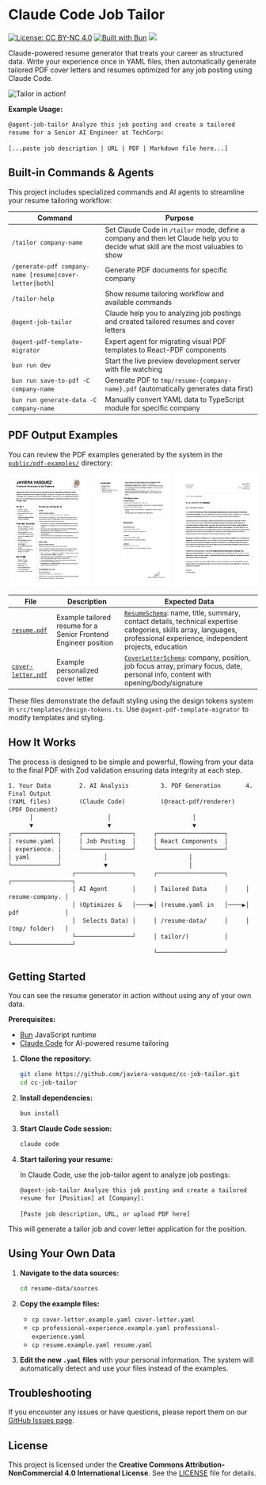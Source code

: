 # Claude Code Job Tailor

[![License: CC BY-NC 4.0](https://img.shields.io/badge/License-CC%20BY--NC%204.0-lightgrey.svg)](https://creativecommons.org/licenses/by-nc/4.0/)
[![Built with Bun](https://img.shields.io/badge/Built%20with-Bun-000000?logo=bun)](https://bun.sh/)
![](https://img.shields.io/badge/Node.js-18%2B-brightgreen?style=flat-square)

Claude-powered resume generator that treats your career as structured data. Write your experience once in YAML files, then automatically generate tailored PDF cover letters and resumes optimized for any job posting using Claude Code.

![Tailor in action!](https://s6.imgcdn.dev/Yitx9N.gif)

**Example Usage:**
```
@agent-job-tailor Analyze this job posting and create a tailored resume for a Senior AI Engineer at TechCorp:

[...paste job description | URL | PDF | Markdown file here...]
```


## Built-in Commands & Agents

This project includes specialized commands and AI agents to streamline your resume tailoring workflow:

| Command | Purpose |
|---------|---------|
| `/tailor company-name` | Set Claude Code in `/tailor` mode, define a company and then let Claude help you to decide what skill are the most valuables to show |
| `/generate-pdf company-name [resume\|cover-letter\|both]` | Generate PDF documents for specific company |
| `/tailor-help` | Show resume tailoring workflow and available commands |
| `@agent-job-tailor` | Claude help you to analyzing job postings and created tailored resumes and cover letters|
| `@agent-pdf-template-migrator` | Expert agent for migrating visual PDF templates to React-PDF components |
| `bun run dev` | Start the live preview development server with file watching |
| `bun run save-to-pdf -C company-name` | Generate PDF to `tmp/resume-{company-name}.pdf` (automatically generates data first) |
| `bun run generate-data -C company-name` | Manually convert YAML data to TypeScript module for specific company |


## PDF Output Examples
You can review the PDF examples generated by the system in the [`public/pdf-examples/`](public/pdf-examples/) directory:

![Available templates](/public/images/templates.png)

| File | Description | Expected Data |
|------|-------------|---------------|
| [`resume.pdf`](public/pdf-examples/resume.pdf) | Example tailored resume for a Senior Frontend Engineer position | [`ResumeSchema`](src/types.ts#L43): name, title, summary, contact details, technical expertise categories, skills array, languages, professional experience, independent projects, education |
| [`cover-letter.pdf`](public/pdf-examples/cover-letter.pdf) | Example personalized cover letter | [`CoverLetterSchema`](src/types.ts#L59): company, position, job focus array, primary focus, date, personal info, content with opening/body/signature |

These files demonstrate the default styling using the design tokens system in `src/templates/design-tokens.ts`. Use `@agent-pdf-template-migrator` to modify templates and styling.


## How It Works

The process is designed to be simple and powerful, flowing from your data to the final PDF with Zod validation ensuring data integrity at each step.

```
1. Your Data        2. AI Analysis         3. PDF Generation       4. Final Output
(YAML files)        (Claude Code)          (@react-pdf/renderer)   (PDF Document)
      │                     │                       │
      ▼                     ▼                       ▼
┌─────────────┐     ┌──────────────┐     ┌───────────────────┐
│ resume.yaml │     │ Job Posting  │     │ React Components  │
│ experience. │     └──────────────┘     └───────────────────┘
│ yaml        │            │                       │
└─────────────┘            ▼                       │
                  ┌────────────────┐     ┌───────────────────┐     ┌─────────────────┐
                  │ AI Agent       │     │ Tailored Data     │     │ resume-company. │
                  │ (Optimizes &   │────▶│ (resume.yaml in   │────▶│ pdf             │
                  │  Selects Data) │     │ /resume-data/     │     │ (tmp/ folder)   │
                  └────────────────┘     │ tailor/)          │     └─────────────────┘
                                         └───────────────────┘
```

## Getting Started

You can see the resume generator in action without using any of your own data.

**Prerequisites:**
- [Bun](https://bun.sh/) JavaScript runtime
- [Claude Code](https://claude.ai/code) for AI-powered resume tailoring

1.  **Clone the repository:**
    ```bash
    git clone https://github.com/javiera-vasquez/cc-job-tailor.git
    cd cc-job-tailor
    ```

2.  **Install dependencies:**
    ```bash
    bun install
    ```

3.  **Start Claude Code session:**
    ```bash
    claude code
    ```

4.  **Start tailoring your resume:**

    In Claude Code, use the job-tailor agent to analyze job postings:
    ```
    @agent-job-tailor Analyze this job posting and create a tailored resume for [Position] at [Company]:

    [Paste job description, URL, or upload PDF here]
    ```

    
This will generate a tailor job and cover letter application for the position.

## Using Your Own Data

1.  **Navigate to the data sources:**
    ```bash
    cd resume-data/sources
    ```

2.  **Copy the example files:**
    *   `cp cover-letter.example.yaml cover-letter.yaml`
    *   `cp professional-experience.example.yaml professional-experience.yaml`
    *   `cp resume.example.yaml resume.yaml`

3.  **Edit the new `.yaml` files** with your personal information. The system will automatically detect and use your files instead of the examples.


## Troubleshooting

If you encounter any issues or have questions, please report them on our [GitHub Issues page](https://github.com/javiera-vasquez/cc-job-tailor/issues).

## License

This project is licensed under the **Creative Commons Attribution-NonCommercial 4.0 International License**. See the [LICENSE](LICENSE) file for details.
